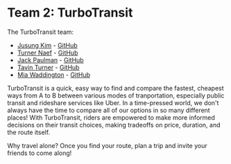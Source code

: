 # Team 2: TurboTransit

The TurboTransit team:
 - [Jusung Kim](juki6356@colorado.edu) - [GitHub]()
 - [Turner Naef](tuna2323@colorado.edu) - [GitHub]()
 - [Jack Paulman](jack.paulman@colorado.edu) - [GitHub]()
 - [Tavin Turner](tatu1686@colorado.edu) - [GitHub]()
 - [Mia Waddington](miwa4100@colorado.edu) - [GitHub]()
 
TurboTransit is a quick, easy way to find and compare the fastest, cheapest ways from A to B between various modes of tranportation, especially public transit and rideshare services like Uber. In a time-pressed world, we don't always have the time to compare all of our options in so many different places! With TurboTransit, riders are empowered to make more informed decisions on their transit choices, making tradeoffs on price, duration, and the route itself.

Why travel alone? Once you find your route, plan a trip and invite your friends to come along!
